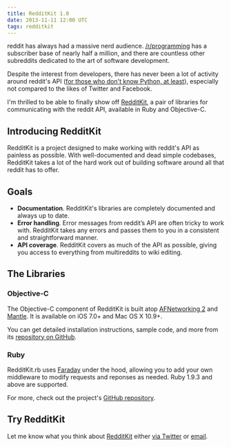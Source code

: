 ```yaml
---
title: RedditKit 1.0
date: 2013-11-11 12:00 UTC
tags: redditkit
---
```


reddit has always had a massive nerd audience. [/r/programming][1] has a subscriber base of nearly half a million, and there are countless other subreddits dedicated to the art of software development.

Despite the interest from developers, there has never been a lot of activity around reddit's API ([for those who don't know Python, at least][2]), especially not compared to the likes of Twitter and Facebook.

I'm thrilled to be able to finally show off [RedditKit][3], a pair of libraries for communicating with the reddit API, available in Ruby and Objective-C.

## Introducing RedditKit

RedditKit is a project designed to make working with reddit's API as painless as possible. With well-documented and dead simple codebases, RedditKit takes a lot of the hard work out of building software around all that reddit has to offer.

## Goals

* **Documentation**. RedditKit's libraries are completely documented and always up to date.
* **Error handling**. Error messages from reddit’s API are often tricky to work with. RedditKit takes any errors and passes them to you in a consistent and straightforward manner.
* **API coverage**. RedditKit covers as much of the API as possible, giving you access to everything from multireddits to wiki editing.

## The Libraries

### Objective-C

The Objective-C component of RedditKit is built atop [AFNetworking 2][4] and [Mantle][5]. It is available on iOS 7.0+ and Mac OS X 10.9+.

You can get detailed installation instructions, sample code, and more from its [repository on GitHub][6].

### Ruby

RedditKit.rb uses [Faraday][7] under the hood, allowing you to add your own middleware to modify requests and reponses as needed. Ruby 1.9.3 and above are supported.

For more, check out the project's [GitHub repository][8].

## Try RedditKit

Let me know what you think about [RedditKit][9] either [via Twitter][10] or [email][11].

[1]:	http://reddit.com/r/programming
[2]:	https://github.com/praw-dev/praw
[3]:	http://redditkit.com
[4]:	https://github.com/AFNetworking/AFNetworking
[5]:	https://github.com/github/Mantle
[6]:	https://github.com/samsymons/RedditKit
[7]:	https://github.com/lostisland/faraday
[8]:	https://github.com/samsymons/RedditKit.rb
[9]:	http://redditkit.com
[10]:	http://twitter.com/sam_symons/
[11]:	mailto:sam@samsymons.com